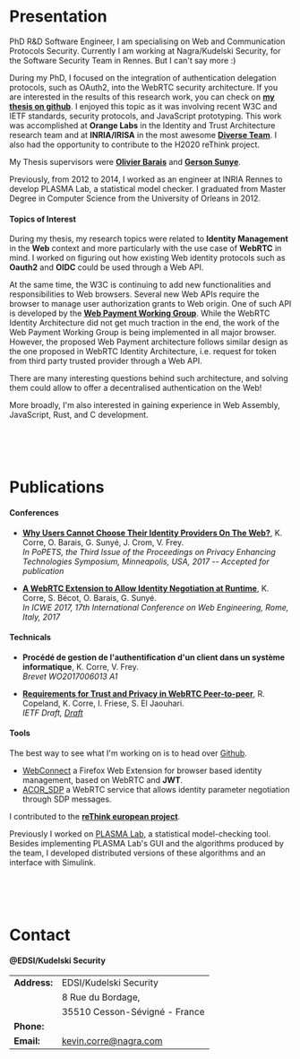 # Presentation

PhD R&D Software Engineer, I am specialising on Web and Communication Protocols Security.
Currently I am working at Nagra/Kudelski Security, for the Software Security Team in Rennes. But I can't say more :)

During my PhD, I focused on the integration of authentication delegation protocols, such as OAuth2, into the WebRTC security architecture.
If you are interested in the results of this research work, you can check on **[my thesis on github](https://github.com/Sparika/PHD)**.
I enjoyed this topic as it was involving recent W3C and IETF standards, security protocols, and JavaScript prototyping. 
This work was accomplished at **Orange Labs** in the Identity and Trust Architecture research team and at **INRIA/IRISA** in the most awesome **[Diverse Team](http://diverse.irisa.fr/)**.
I also had the opportunity to contribute to the H2020 reThink project.

My Thesis supervisors were **[Olivier Barais](http://olivier.barais.fr/)**
and **[Gerson Sunye](http://www.irisa.fr/triskell/members/gerson.sunye/index_html?set_language=en)**.

Previously, from 2012 to 2014, I worked as an engineer at INRIA Rennes to develop PLASMA Lab, a statistical model checker.
I graduated from Master Degree in Computer Science from the University of Orleans in 2012.

#### Topics of Interest
During my thesis, my research topics were related to **Identity Management** in the **Web** context and more particularly with the use case of **WebRTC** in mind.
I worked on figuring out how existing Web identity protocols such as **Oauth2** and **OIDC** could be used through a Web API.

At the same time, the W3C is continuing to add new functionalities and responsibilities to Web browsers.
Several new Web APIs require the browser to manage user authorization grants to Web origin.
One of such API is developed by the **[Web Payment Working Group](https://www.w3.org/Payments/WG/)**.
While the WebRTC Identity Architecture did not get much traction in the end, the work of the Web Payment Working Group is being implemented in all major browser.
However, the proposed Web Payment architecture follows similar design as the one proposed in WebRTC Identity Architecture, i.e. request for token from third party trusted provider through a Web API.

There are many interesting questions behind such architecture, and solving them could allow to offer a decentralised authentication on the Web!


More broadly, I'm also interested in gaining experience in Web Assembly, JavaScript, Rust, and C development. 


<br/><br/><br/>


# <a name="Publications"></a> Publications
#### Conferences
* **[Why Users Cannot Choose Their Identity Providers On The Web?](https://hal.archives-ouvertes.fr/hal-01611048/)**, K. Corre, O. Barais, G. Sunyé, J. Crom, V. Frey.<br/>
<em>In PoPETS, the Third Issue of the Proceedings on Privacy Enhancing Technologies Symposium, Minneapolis, USA, 2017 -- Accepted for publication</em>

* **[A WebRTC Extension to Allow Identity Negotiation at Runtime](https://kcorre.github.io/papers/WebRTCExtensionIdentityNegotiationRuntime.pdf)**, K. Corre, S. Bécot, O. Barais, G. Sunyé.<br/>
<em>In ICWE 2017, 17th International Conference on Web Engineering, Rome, Italy, 2017</em>

#### Technicals
* **Procédé de gestion de l'authentification d'un client dans un système informatique**, K. Corre, V. Frey.<br/>
<em>Brevet WO2017006013 A1</em>


* **[Requirements for Trust and Privacy in WebRTC Peer-to-peer](https://tools.ietf.org/html/draft-copeland-rtcweb-p2p-idp-auth-00)**, R. Copeland, K. Corre, I. Friese, S. El Jaouhari.<br/>
<em>IETF Draft, [Draft](https://tools.ietf.org/html/draft-copeland-rtcweb-p2p-idp-auth-00)</em>

#### Tools

The best way to see what I'm working on is to head over [Github](https://github.com/Sparika).

* [WebConnect](https://github.com/Sparika/WebConnect/) a Firefox Web Extension for browser based identity management, based on WebRTC and **JWT**.
* [ACOR_SDP](https://github.com/Sparika/ACOR_SDP/) a WebRTC service that allows identity parameter negotiation through SDP messages.

I contributed to the **[reThink european project](https://rethink-project.eu/)**.

Previously I worked on [PLASMA Lab](https://project.inria.fr/plasma-lab/), a statistical model-checking tool. Besides implementing PLASMA Lab's GUI and the algorithms produced by the team, I developed distributed versions of these algorithms and an interface with Simulink.

<br/><br/><br/>




# <a name="Contact"></a> Contact
#### @EDSI/Kudelski Security

|||
| :------------- | :------------- |
| **Address:** | EDSI/Kudelski Security |
| | 8 Rue du Bordage, |
| | 35510 Cesson-Sévigné - France |
| **Phone:** | |
| **Email:** | kevin.corre@nagra.com  |
